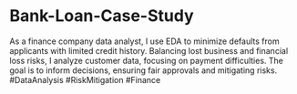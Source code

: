 # Bank-Loan-Case-Study
 As a finance company data analyst, I use EDA to minimize defaults from applicants with limited credit history. Balancing lost business and financial loss risks, I analyze customer data, focusing on payment difficulties. The goal is to inform decisions, ensuring fair approvals and mitigating risks. #DataAnalysis #RiskMitigation #Finance
